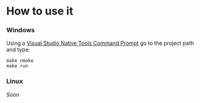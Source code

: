 # How to use it
### Windows

Using a [Visual Studio Native Tools Command Prompt](https://docs.microsoft.com/en-us/dotnet/framework/tools/developer-command-prompt-for-vs) go to the project path and type:

```
make nmake
make run
```

### Linux

_Soon_
